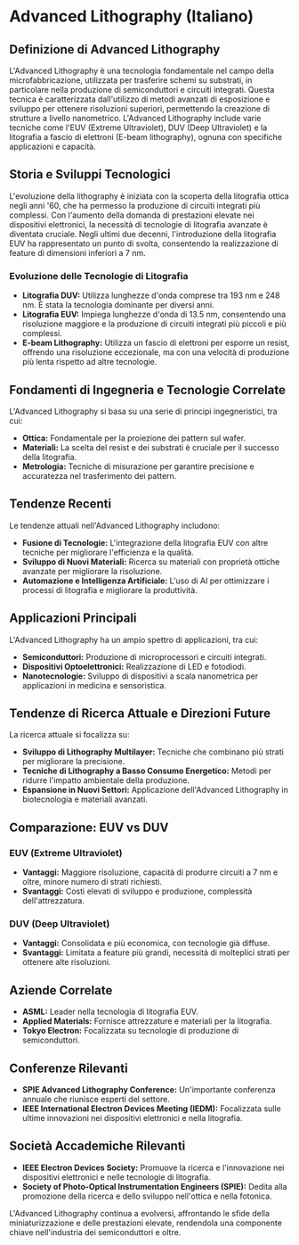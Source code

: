 # Advanced Lithography (Italiano)

## Definizione di Advanced Lithography

L'Advanced Lithography è una tecnologia fondamentale nel campo della microfabbricazione, utilizzata per trasferire schemi su substrati, in particolare nella produzione di semiconduttori e circuiti integrati. Questa tecnica è caratterizzata dall'utilizzo di metodi avanzati di esposizione e sviluppo per ottenere risoluzioni superiori, permettendo la creazione di strutture a livello nanometrico. L'Advanced Lithography include varie tecniche come l'EUV (Extreme Ultraviolet), DUV (Deep Ultraviolet) e la litografia a fascio di elettroni (E-beam lithography), ognuna con specifiche applicazioni e capacità.

## Storia e Sviluppi Tecnologici

L'evoluzione della lithography è iniziata con la scoperta della litografia ottica negli anni '60, che ha permesso la produzione di circuiti integrati più complessi. Con l'aumento della domanda di prestazioni elevate nei dispositivi elettronici, la necessità di tecnologie di litografia avanzate è diventata cruciale. Negli ultimi due decenni, l'introduzione della litografia EUV ha rappresentato un punto di svolta, consentendo la realizzazione di feature di dimensioni inferiori a 7 nm.

### Evoluzione delle Tecnologie di Litografia

- **Litografia DUV:** Utilizza lunghezze d'onda comprese tra 193 nm e 248 nm. È stata la tecnologia dominante per diversi anni.
- **Litografia EUV:** Impiega lunghezze d'onda di 13.5 nm, consentendo una risoluzione maggiore e la produzione di circuiti integrati più piccoli e più complessi.
- **E-beam Lithography:** Utilizza un fascio di elettroni per esporre un resist, offrendo una risoluzione eccezionale, ma con una velocità di produzione più lenta rispetto ad altre tecnologie.

## Fondamenti di Ingegneria e Tecnologie Correlate

L'Advanced Lithography si basa su una serie di principi ingegneristici, tra cui:

- **Ottica:** Fondamentale per la proiezione dei pattern sul wafer.
- **Materiali:** La scelta del resist e dei substrati è cruciale per il successo della litografia.
- **Metrologia:** Tecniche di misurazione per garantire precisione e accuratezza nel trasferimento dei pattern.

## Tendenze Recenti

Le tendenze attuali nell'Advanced Lithography includono:

- **Fusione di Tecnologie:** L'integrazione della litografia EUV con altre tecniche per migliorare l'efficienza e la qualità.
- **Sviluppo di Nuovi Materiali:** Ricerca su materiali con proprietà ottiche avanzate per migliorare la risoluzione.
- **Automazione e Intelligenza Artificiale:** L'uso di AI per ottimizzare i processi di litografia e migliorare la produttività.

## Applicazioni Principali

L'Advanced Lithography ha un ampio spettro di applicazioni, tra cui:

- **Semiconduttori:** Produzione di microprocessori e circuiti integrati.
- **Dispositivi Optoelettronici:** Realizzazione di LED e fotodiodi.
- **Nanotecnologie:** Sviluppo di dispositivi a scala nanometrica per applicazioni in medicina e sensoristica.

## Tendenze di Ricerca Attuale e Direzioni Future

La ricerca attuale si focalizza su:

- **Sviluppo di Lithography Multilayer:** Tecniche che combinano più strati per migliorare la precisione.
- **Tecniche di Lithography a Basso Consumo Energetico:** Metodi per ridurre l'impatto ambientale della produzione.
- **Espansione in Nuovi Settori:** Applicazione dell'Advanced Lithography in biotecnologia e materiali avanzati.

## Comparazione: EUV vs DUV

### EUV (Extreme Ultraviolet)

- **Vantaggi:** Maggiore risoluzione, capacità di produrre circuiti a 7 nm e oltre, minore numero di strati richiesti.
- **Svantaggi:** Costi elevati di sviluppo e produzione, complessità dell'attrezzatura.

### DUV (Deep Ultraviolet)

- **Vantaggi:** Consolidata e più economica, con tecnologie già diffuse.
- **Svantaggi:** Limitata a feature più grandi, necessità di molteplici strati per ottenere alte risoluzioni.

## Aziende Correlate

- **ASML:** Leader nella tecnologia di litografia EUV.
- **Applied Materials:** Fornisce attrezzature e materiali per la litografia.
- **Tokyo Electron:** Focalizzata su tecnologie di produzione di semiconduttori.

## Conferenze Rilevanti

- **SPIE Advanced Lithography Conference:** Un'importante conferenza annuale che riunisce esperti del settore.
- **IEEE International Electron Devices Meeting (IEDM):** Focalizzata sulle ultime innovazioni nei dispositivi elettronici e nella litografia.

## Società Accademiche Rilevanti

- **IEEE Electron Devices Society:** Promuove la ricerca e l'innovazione nei dispositivi elettronici e nelle tecnologie di litografia.
- **Society of Photo-Optical Instrumentation Engineers (SPIE):** Dedita alla promozione della ricerca e dello sviluppo nell'ottica e nella fotonica.

L'Advanced Lithography continua a evolversi, affrontando le sfide della miniaturizzazione e delle prestazioni elevate, rendendola una componente chiave nell'industria dei semiconduttori e oltre.